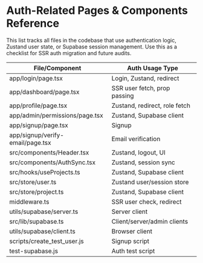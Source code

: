 # Auth-Related Pages & Components Reference

This list tracks all files in the codebase that use authentication logic, Zustand user state, or Supabase session management. Use this as a checklist for SSR auth migration and future audits.

| File/Component                        | Auth Usage Type                |
|---------------------------------------|-------------------------------|
| app/login/page.tsx                    | Login, Zustand, redirect      |
| app/dashboard/page.tsx                | SSR user fetch, prop passing  |
| app/profile/page.tsx                  | Zustand, redirect, role fetch |
| app/admin/permissions/page.tsx        | Zustand, Supabase client      |
| app/signup/page.tsx                   | Signup                        |
| app/signup/verify-email/page.tsx      | Email verification            |
| src/components/Header.tsx              | Zustand, logout, UI           |
| src/components/AuthSync.tsx            | Zustand, session sync         |
| src/hooks/useProjects.ts               | Zustand, Supabase client      |
| src/store/user.ts                      | Zustand user/session store    |
| src/store/project.ts                   | Zustand, Supabase client      |
| middleware.ts                          | SSR user check, redirect      |
| utils/supabase/server.ts               | Server client                 |
| src/lib/supabase.ts                    | Client/server/admin clients   |
| utils/supabase/client.ts               | Browser client                |
| scripts/create_test_user.js            | Signup script                 |
| test-supabase.js                       | Auth test script              | 